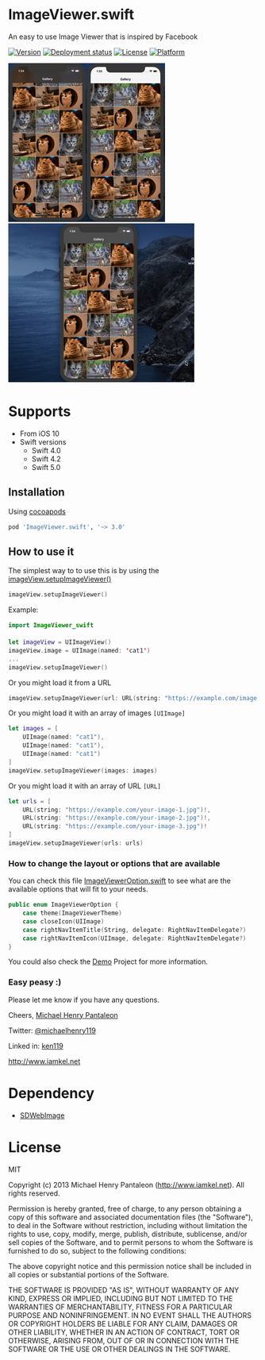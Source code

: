 ImageViewer.swift
=======================

An easy to use Image Viewer that is inspired by Facebook

[![Version](https://img.shields.io/cocoapods/v/ImageViewer.swift.svg?style=flat)](https://cocoapods.org/pods/ImageViewer.swift)
[![Deployment status](https://github.com/michaelhenry/ImageViewer.swift/workflows/deploy_to_cocoapods/badge.svg)](https://github.com/michaelhenry/ImageViewer.swift/actions)
[![License](https://img.shields.io/cocoapods/l/ImageViewer.swift.svg?style=flat)](https://cocoapods.org/pods/ImageViewer.swift)
[![Platform](https://img.shields.io/cocoapods/p/ImageViewer.swift.svg?style=flat)](https://cocoapods.org/pods/ImageViewer.swift)

![Screenshot-dark-mode](images/dark-mode.gif)![Screenshot-light-mode](images/light-mode.gif)
![Screenshot-auto-rotate](images/auto-rotate.gif)

# Supports

- From iOS 10
- Swift versions
	- Swift 4.0
	- Swift 4.2
	- Swift 5.0

## Installation

Using [cocoapods](https://cocoapods.org)

```ruby
pod 'ImageViewer.swift', '~> 3.0'
```

## How to use it

The simplest way to to use this is by using the [imageView.setupImageViewer()](https://github.com/michaelhenry/MHFacebookImageViewer/blob/master/Example/Demo/BasicViewController.swift#L11)


```swift
imageView.setupImageViewer()
```

Example:

```swift
import ImageViewer_swift

let imageView = UIImageView()
imageView.image = UIImage(named: 'cat1')
...
imageView.setupImageViewer()
```

Or you might load it from a URL

```swift
imageView.setupImageViewer(url: URL(string: "https://example.com/image.jpg")!)
```

Or you might load it with an array of images `[UIImage]`

```swift
let images = [
    UIImage(named: "cat1"),
    UIImage(named: "cat1"),
    UIImage(named: "cat1")
]
imageView.setupImageViewer(images: images)
```

Or you might load it with an array of URL `[URL]`

```swift
let urls = [
    URL(string: "https://example.com/your-image-1.jpg")!,
    URL(string: "https://example.com/your-image-2.jpg")!,
    URL(string: "https://example.com/your-image-3.jpg")!
]
imageView.setupImageViewer(urls: urls)
```

### How to change the layout or options that are available

You can check this file [ImageViewerOption.swift](https://github.com/michaelhenry/ImageViewer.swift/blob/master/Sources/ImageViewerOption.swift) to see what are the available options that will fit to your needs.

```swift
public enum ImageViewerOption {
    case theme(ImageViewerTheme)
    case closeIcon(UIImage)
    case rightNavItemTitle(String, delegate: RightNavItemDelegate?)
    case rightNavItemIcon(UIImage, delegate: RightNavItemDelegate?)
}
```


You could also check the [Demo](Example) Project for more information.


### Easy peasy :)

Please let me know if you have any questions.

Cheers,
[Michael Henry Pantaleon](http://www.iamkel.net)

Twitter: [@michaelhenry119](https://twitter.com/michaelhenry119)

Linked in: [ken119](http://ph.linkedin.com/in/ken119)

http://www.iamkel.net


# Dependency

- [SDWebImage](https://github.com/SDWebImage/SDWebImage)


# License

MIT

Copyright (c) 2013 Michael Henry Pantaleon (http://www.iamkel.net). All rights reserved.

Permission is hereby granted, free of charge, to any person obtaining a copy of this software and associated documentation files (the "Software"), to deal in the Software without restriction, including without limitation the rights to use, copy, modify, merge, publish, distribute, sublicense, and/or sell copies of the Software, and to permit persons to whom the Software is furnished to do so, subject to the following conditions:

The above copyright notice and this permission notice shall be included in all copies or substantial portions of the Software.

THE SOFTWARE IS PROVIDED "AS IS", WITHOUT WARRANTY OF ANY KIND, EXPRESS OR IMPLIED, INCLUDING BUT NOT LIMITED TO THE WARRANTIES OF MERCHANTABILITY, FITNESS FOR A PARTICULAR PURPOSE AND NONINFRINGEMENT. IN NO EVENT SHALL THE AUTHORS OR COPYRIGHT HOLDERS BE LIABLE FOR ANY CLAIM, DAMAGES OR OTHER LIABILITY, WHETHER IN AN ACTION OF CONTRACT, TORT OR OTHERWISE, ARISING FROM, OUT OF OR IN CONNECTION WITH THE SOFTWARE OR THE USE OR OTHER DEALINGS IN THE SOFTWARE.
